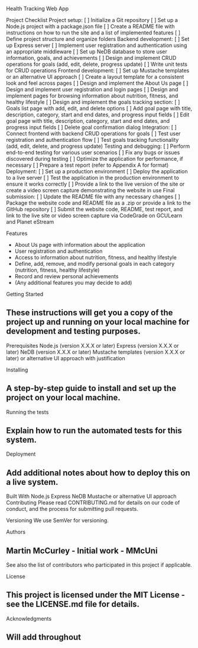 Health Tracking Web App

Project Checklist
Project setup:
 [ ] Initialize a Git repository
 [ ] Set up a Node.js project with a package.json file
 [ ] Create a README file with instructions on how to run the site and a list of implemented features
 [ ] Define project structure and organize folders
Backend development:
 [ ] Set up Express server
 [ ] Implement user registration and authentication using an appropriate middleware
 [ ] Set up NeDB database to store user information, goals, and achievements
 [ ] Design and implement CRUD operations for goals (add, edit, delete, progress update)
 [ ] Write unit tests for CRUD operations
Frontend development:
 [ ] Set up Mustache templates or an alternative UI approach
 [ ] Create a layout template for a consistent look and feel across pages
 [ ] Design and implement the About Us page
 [ ] Design and implement user registration and login pages
 [ ] Design and implement pages for browsing information about nutrition, fitness, and healthy lifestyle
 [ ] Design and implement the goals tracking section:
 [ ] Goals list page with add, edit, and delete options
 [ ] Add goal page with title, description, category, start and end dates, and progress input fields
 [ ] Edit goal page with title, description, category, start and end dates, and progress input fields
 [ ] Delete goal confirmation dialog
Integration:
 [ ] Connect frontend with backend CRUD operations for goals
 [ ] Test user registration and authentication flow
 [ ] Test goals tracking functionality (add, edit, delete, and progress update)
Testing and debugging:
 [ ] Perform end-to-end testing for various user scenarios
 [ ] Fix any bugs or issues discovered during testing
 [ ] Optimize the application for performance, if necessary
 [ ] Prepare a test report (refer to Appendix A for format)
Deployment:
 [ ] Set up a production environment
 [ ] Deploy the application to a live server
 [ ] Test the application in the production environment to ensure it works correctly
 [ ] Provide a link to the live version of the site or create a video screen capture demonstrating the website in use
Final submission:
 [ ] Update the README file with any necessary changes
 [ ] Package the website code and README file as a .zip or provide a link to the GitHub repository
 [ ] Submit the website code, README, test report, and link to the live site or video screen capture via CodeGrade on GCULearn and Planet eStream

Features
- About Us page with information about the application
- User registration and authentication
- Access to information about nutrition, fitness, and healthy lifestyle
- Define, add, remove, and modify personal goals in each category (nutrition, fitness, healthy lifestyle)
- Record and review personal achievements
- (Any additional features you may decide to add)

Getting Started
## These instructions will get you a copy of the project up and running on your local machine for development and testing purposes.

Prerequisites
Node.js (version X.X.X or later)
Express (version X.X.X or later)
NeDB (version X.X.X or later)
Mustache templates (version X.X.X or later) or alternative UI approach with justification

Installing
## A step-by-step guide to install and set up the project on your local machine.

Running the tests
## Explain how to run the automated tests for this system.

Deployment
## Add additional notes about how to deploy this on a live system.

Built With
Node.js
Express
NeDB
Mustache or alternative UI approach
Contributing
Please read CONTRIBUTING.md for details on our code of conduct, and the process for submitting pull requests.

Versioning
We use SemVer for versioning.

Authors
## Martin McCurley - Initial work - MMcUni
See also the list of contributors who participated in this project if applicable.

License
## This project is licensed under the MIT License - see the LICENSE.md file for details.

Acknowledgments
## Will add throughout
